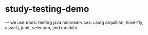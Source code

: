# study-testing-demo 
--
we use book: testing java microservices: using arquillian, hoverfly, assertj, junit, selenium, and mockito
